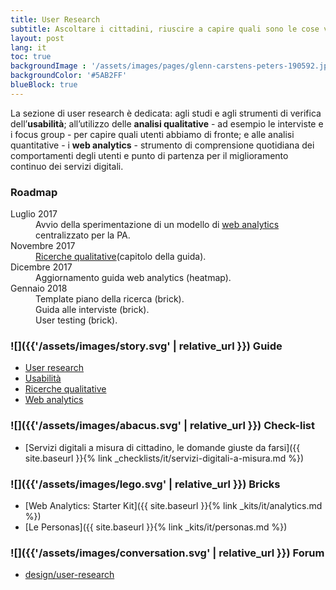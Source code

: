 ```yaml
---
title: User Research
subtitle: Ascoltare i cittadini, riuscire a capire quali sono le cose veramente importanti per loro, e poi metterle in pratica. E’ questo il segreto della buona progettazione.
layout: post
lang: it
toc: true
backgroundImage : '/assets/images/pages/glenn-carstens-peters-190592.jpg'
backgroundColor: '#5AB2FF'
blueBlock: true
---
```


La sezione di user research è dedicata: agli studi e agli strumenti di verifica dell’**usabilità**; all’utilizzo delle **analisi qualitative** - ad esempio le interviste e i focus group - per capire quali utenti abbiamo di fronte; e alle analisi quantitative - i **web analytics** - strumento di comprensione quotidiana dei comportamenti degli utenti e punto di partenza per il miglioramento continuo dei servizi digitali.

### Roadmap

<dl class="Roadmap">
<dt>Luglio 2017</dt>
<dd>Avvio della sperimentazione di un modello di <a href="https://design-italia.readthedocs.io/it/stable/doc/user-research/web-analytics.html">web analytics</a> centralizzato per la PA. </dd>
<dt>Novembre 2017</dt>
<dd><a href="https://design-italia.readthedocs.io/it/stable/doc/user-research/ricerche-qualitative.html">Ricerche qualitative</a>(capitolo della guida).</dd>
<dt>Dicembre 2017</dt>
<dd>Aggiornamento guida web analytics (heatmap).</dd>
<dt>Gennaio 2018</dt>
<dd>Template piano della ricerca (brick).</dd>
<dd>Guida alle interviste (brick).</dd>
<dd>User testing (brick).</dd>
</dl>

### ![]({{'/assets/images/story.svg' | relative_url }}) Guide

- [User research](https://design-italia.readthedocs.io/it/stable/doc/user-research.html)
- [Usabilità](https://design-italia.readthedocs.io/it/stable/doc/user-research/usabilita.html)
- [Ricerche qualitative](https://design-italia.readthedocs.io/it/stable/doc/user-research/ricerche-qualitative.html)
- [Web analytics](https://design-italia.readthedocs.io/it/stable/doc/user-research/web-analytics.html)

### ![]({{'/assets/images/abacus.svg' | relative_url }}) Check-list

- [Servizi digitali a misura di cittadino, le domande giuste da farsi]({{ site.baseurl }}{% link _checklists/it/servizi-digitali-a-misura.md %})

### ![]({{'/assets/images/lego.svg' | relative_url }}) Bricks

- [Web Analytics: Starter Kit]({{ site.baseurl }}{% link _kits/it/analytics.md %})
- [Le Personas]({{ site.baseurl }}{% link _kits/it/personas.md %})

### ![]({{'/assets/images/conversation.svg' | relative_url }}) Forum

- [design/user-research](https://forum.italia.it/c/design/user-research)
